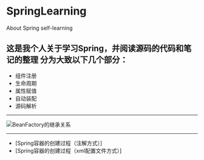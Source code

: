 # SpringLearning
About Spring self-learning

这是我个人关于学习Spring，并阅读源码的代码和笔记的整理
分为大致以下几个部分：
---
+ 组件注册
+ 生命周期
+ 属性赋值
+ 自动装配
+ 源码解析

 ---
 
 ![BeanFactory的继承关系](图片地址)
 
 ---
 + [Spring容器的创建过程（注解方式）]
 + [Spring容器的创建过程（xml配置文件方式）]
